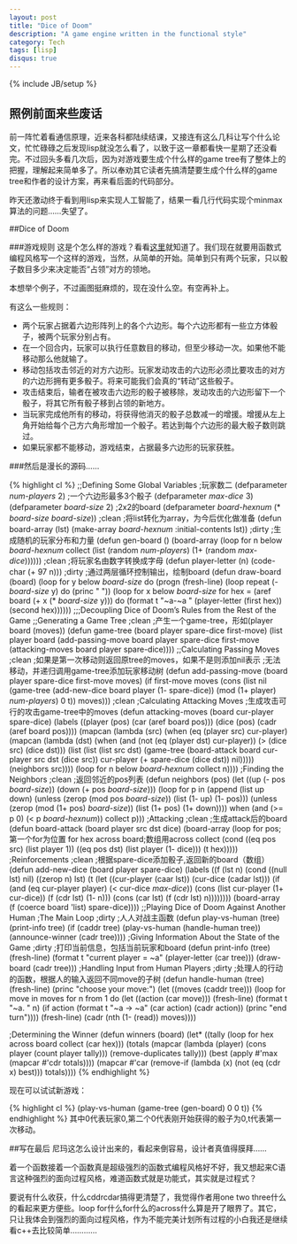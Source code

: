 ```yaml
---
layout: post
title: "Dice of Doom"
description: "A game engine written in the functional style"
category: Tech
tags: [lisp]
disqus: true
---
```

{% include JB/setup %}
## 照例前面来些废话
前一阵忙着看通信原理，近来各科都陆续结课，又接连有这么几科让写个什么论文，忙忙碌碌之后发现lisp就没怎么看了，以致于这一章都看快一星期了还没看完。不过回头多看几次后，因为对游戏要生成个什么样的game tree有了整体上的把握，理解起来简单多了。所以奉劝其它读者先搞清楚要生成个什么样的game tree和作者的设计方案，再来看后面的代码部分。

昨天还激动终于看到用lisp来实现人工智能了，结果一看几行代码实现个minmax算法的问题……失望了。

##Dice of Doom

###游戏规则
这是个怎么样的游戏？看看[这里][1]就知道了。我们现在就要用函数式编程风格写一个这样的游戏，当然，从简单的开始。简单到只有两个玩家，只以骰子数目多少来决定能否“占领”对方的领地。

本想举个例子，不过画图挺麻烦的，现在没什么空。有空再补上。

有这么一些规则：

- 两个玩家占据着六边形阵列上的各个六边形。每个六边形都有一些立方体骰子，被两个玩家分别占有。
- 在一个回合内，玩家可以执行任意数目的移动，但至少移动一次。如果他不能移动那么他就输了。
- 移动包括攻击邻近的对方六边形。玩家发动攻击的六边形必须比要攻击的对方的六边形拥有更多骰子。将来可能我们会真的“转动”这些骰子。
- 攻击结束后，输者在被攻击六边形的骰子被移除，发动攻击的六边形留下一个骰子，将其它所有骰子移到占领的新地方。
- 当玩家完成他所有的移动，将获得他消灭的骰子总数减一的增援。增援从左上角开始给每个己方六角形增加一个骰子。若达到每个六边形的最大骰子数则跳过。
- 如果玩家都不能移动，游戏结束，占据最多六边形的玩家获胜。

###然后是漫长的源码……

{% highlight cl %}
;;Defining Some Global Variables
;玩家数二
(defparameter *num-players* 2)
;一个六边形最多3个骰子
(defparameter *max-dice* 3)
(defparameter *board-size* 2)
;2x2的board
(defparameter *board-hexnum* (* *board-size* *board-size*))
;clean
;将list转化为array，为今后优化做准备
(defun board-array (lst)
  (make-array *board-hexnum* :initial-contents lst))
;dirty
;生成随机的玩家分布和力量
(defun gen-board ()
  (board-array (loop for n below *board-hexnum*
                     collect (list (random *num-players*)
                                   (1+ (random *max-dice*))))))
;clean
;将玩家名由数字转换成字母
(defun player-letter (n)
  (code-char (+ 97 n)))
;dirty
;通过两层循环控制输出，绘制board
(defun draw-board (board)
  (loop for y below *board-size*
        do (progn (fresh-line)
                  (loop repeat (- *board-size* y)
                        do (princ " "))
                  (loop for x below *board-size*
                        for hex = (aref board (+ x (* *board-size* y)))
                        do (format t "~a-~a " (player-letter (first hex))
                                   (second hex))))))
;;;Decoupling Dice of Doom’s Rules from the Rest of the Game
;;Generating a Game Tree
;clean
;产生一个game-tree，形如(player board (moves))
(defun game-tree (board player spare-dice first-move)
  (list player
        board
        (add-passing-move board
                          player
                          spare-dice
                          first-move
                          (attacking-moves board player spare-dice))))
;;Calculating Passing Moves
;clean
;如果是第一次移动则返回原tree的moves，如果不是则添加nil表示
;无法移动，并递归调用game-tree添加玩家移动树
(defun add-passing-move (board player spare-dice first-move moves)
  (if first-move
    moves
    (cons (list nil
                (game-tree (add-new-dice board player (1- spare-dice))
                           (mod (1+ player) *num-players*)
                           0
                           t))
          moves)))
;clean
;Calculating Attacking Moves
;生成攻击可行的攻击game-tree中的moves
(defun attacking-moves (board cur-player spare-dice)
  (labels ((player (pos)
             (car (aref board pos)))
           (dice (pos)
             (cadr (aref board pos))))
    (mapcan (lambda (src)
              (when (eq (player src) cur-player)
                (mapcan (lambda (dst)
                          (when (and (not (eq (player dst) cur-player))
                                     (> (dice src) (dice dst)))
                            (list
                              (list (list src dst)
                                    (game-tree (board-attack board cur-player src dst (dice src))
                                               cur-player
                                               (+ spare-dice (dice dst))
                                               nil)))))
                        (neighbors src))))
            (loop for n below *board-hexnum*
              collect n))))
;Finding the Neighbors
;clean
;返回邻近的pos列表
(defun neighbors (pos)
  (let ((up (- pos *board-size*))
        (down (+ pos *board-size*)))
    (loop for p in (append (list up down)
                           (unless (zerop (mod pos *board-size*))
                             (list (1- up) (1- pos)))
                           (unless (zerop (mod (1+ pos) *board-size*))
                             (list (1+ pos) (1+ down))))
          when (and (>= p 0) (< p *board-hexnum*))
          collect p)))
;Attacking
;clean
;生成attack后的board
(defun board-attack (board player src dst dice)
  (board-array (loop for pos;第一个for为位置
                     for hex across board;数组用across
                     collect (cond ((eq pos src) (list player 1))
                                   ((eq pos dst) (list player (1- dice)))
                                   (t hex)))))
;Reinforcements
;clean
;根据spare-dice添加骰子,返回新的board（数组）
(defun add-new-dice (board player spare-dice)
  (labels ((f (lst n)
             (cond ((null lst) nil)
                   ((zerop n) lst)
                   (t (let ((cur-player (caar lst))
                            (cur-dice (cadar lst)))
                        (if (and (eq cur-player player) (< cur-dice *max-dice*))
                          (cons (list cur-player (1+ cur-dice))
                                (f (cdr lst) (1- n)))
                          (cons (car lst) (f (cdr lst) n))))))))
    (board-array (f (coerce board 'list) spare-dice))))
;;Playing Dice of Doom Against Another Human
;The Main Loop
;dirty
;人人对战主函数
(defun play-vs-human (tree)
  (print-info tree)
  (if (caddr tree)
    (play-vs-human (handle-human tree))
    (announce-winner (cadr tree))))
;Giving Information About the State of the Game
;dirty
;打印当前信息，包括当前玩家和board
(defun print-info (tree)
  (fresh-line)
  (format t "current player = ~a" (player-letter (car tree)))
  (draw-board (cadr tree)))
;Handling Input from Human Players
;dirty
;处理人的行动的函数，根据人的输入返回不同move的子树
(defun handle-human (tree)
  (fresh-line)
  (princ "choose your move:")
  (let ((moves (caddr tree)))
    (loop for move in moves
          for n from 1
          do (let ((action (car move)))
               (fresh-line)
               (format t "~a. " n)
               (if action
                 (format t "~a -> ~a" (car action) (cadr action))
                 (princ "end turn"))))
    (fresh-line)
    (cadr (nth (1- (read)) moves))))

;Determining the Winner
(defun winners (board)
  (let* ((tally (loop for hex across board
                      collect (car hex)))
         (totals (mapcar (lambda (player)
                           (cons player (count player tally)))
                         (remove-duplicates tally)))
         (best (apply #'max (mapcar #'cdr totals))))
    (mapcar #'car
            (remove-if (lambda (x)
                         (not (eq (cdr x) best)))
                       totals))))
{% endhighlight %}

现在可以试试新游戏：

{% highlight cl %}
(play-vs-human (game-tree (gen-board) 0 0 t))
{% endhighlight %}
其中0代表玩家0,第二个0代表刚开始获得的骰子为0,t代表第一次移动。

##写在最后
尼玛这怎么设计出来的，看起来倒容易，设计者真值得膜拜……

着一个函数接着一个函数真是超级强烈的函数式编程风格好不好，我又想起来C语言这种强烈的面向过程风格，难道函数式就是功能式，其实就是过程式？

要说有什么收获，什么cddrcdar搞得更清楚了，我觉得作者用one two three什么的看起来更方便些。loop for什么for什么的across什么算是开了眼界了。其它，只让我体会到强烈的面向过程风格，作为不能完美计划所有过程的小白我还是继续看c++去比较简单…………

[1]: http://www.gamedesign.jp/flash/dice/dice.html
